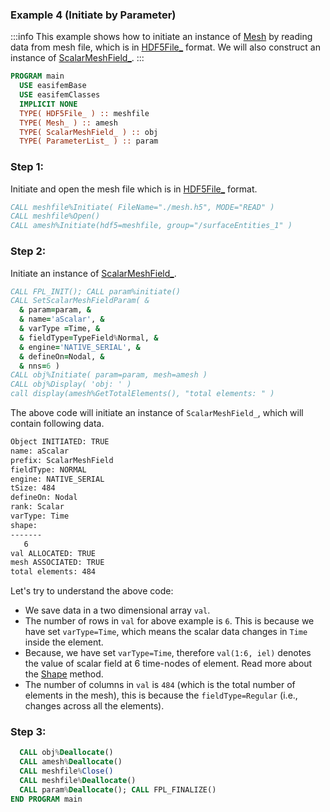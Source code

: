### Example 4 (Initiate by Parameter)

:::info
This example shows how to initiate an instance of [Mesh](/docs-api/Mesh) by reading data from mesh file, which is in [HDF5File_](/docs-api/HDF5File) format. We will also construct an instance of [ScalarMeshField_](/docs-api/ScalarMeshField).
:::

```fortran
PROGRAM main
  USE easifemBase
  USE easifemClasses
  IMPLICIT NONE
  TYPE( HDF5File_ ) :: meshfile
  TYPE( Mesh_ ) :: amesh
  TYPE( ScalarMeshField_ ) :: obj
  TYPE( ParameterList_ ) :: param
```

### Step 1:

Initiate and open the mesh file which is in [HDF5File_](/docs-api/HDF5File) format.

```fortran
CALL meshfile%Initiate( FileName="./mesh.h5", MODE="READ" )
CALL meshfile%Open()
CALL amesh%Initiate(hdf5=meshfile, group="/surfaceEntities_1" )
```

### Step 2:

Initiate an instance of [ScalarMeshField_](/docs-api/ScalarMeshField).

```fortran
CALL FPL_INIT(); CALL param%initiate()
CALL SetScalarMeshFieldParam( &
  & param=param, &
  & name='aScalar', &
  & varType =Time, &
  & fieldType=TypeField%Normal, &
  & engine='NATIVE_SERIAL', &
  & defineOn=Nodal, &
  & nns=6 )
CALL obj%Initiate( param=param, mesh=amesh )
CALL obj%Display( 'obj: ' )
call display(amesh%GetTotalElements(), "total elements: " )
```

The above code will initiate an instance of `ScalarMeshField_`, which will contain following data.

```txt
Object INITIATED: TRUE
name: aScalar
prefix: ScalarMeshField
fieldType: NORMAL              
engine: NATIVE_SERIAL
tSize: 484
defineOn: Nodal
rank: Scalar
varType: Time
shape: 
-------
   6   
val ALLOCATED: TRUE
mesh ASSOCIATED: TRUE
total elements: 484
```

Let's try to understand the above code:

- We save data in a two dimensional array `val`.
- The number of rows in `val` for above example is `6`. This is because we have set `varType=Time`, which means the scalar data changes in `Time` inside the element.
- Because, we have set `varType=Time`, therefore `val(1:6, iel)` denotes the value of scalar field at 6 time-nodes of element. Read more about the [Shape](/docs-api/AbstractMeshField/AbstractMeshField_) method.
- The number of columns in `val` is `484` (which is the total number of elements in the mesh), this is because the `fieldType=Regular` (i.e., changes across all the elements).

### Step 3:

```fortran
  CALL obj%Deallocate()
  CALL amesh%Deallocate()
  CALL meshfile%Close()
  CALL meshfile%Deallocate()
  CALL param%Deallocate(); CALL FPL_FINALIZE()
END PROGRAM main
```
